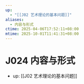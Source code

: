 ```yaml
---
up:
  - "[[J02 艺术理论的基本问题]]"
aliases:
  - 内容与形式
ctime: 2025-04-06T17:52:11+08:00
mtime: 2025-10-01T11:41:31+08:00
---
```


# J024 内容与形式

- up: [[J02 艺术理论的基本问题]]
